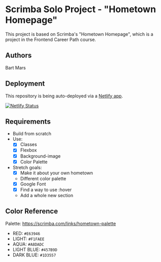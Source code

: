 # Scrimba Solo Project - "Hometown Homepage"
This project is based on Scrimba's "Hometown Homepage", which is a project in the Frontend Career Path course. 

## Authors
Bart Mars

## Deployment
This repository is being auto-deployed via a [Netlify app](https://astonishing-queijadas-cc6274.netlify.app).

[![Netlify Status](https://api.netlify.com/api/v1/badges/d19a7bb5-e0ea-4040-98d8-1ccaa2686236/deploy-status)](https://app.netlify.com/sites/astonishing-queijadas-cc6274/deploys)

## Requirements
* Build from scratch
* Use:
    * [x] Classes
    * [x] Flexbox
    * [x] Background-image
    * [x] Color Palette
* Stretch goals:
    * [x] Make it about your own hometown
    * Different color palette
    * [x] Google Font
    * [x] Find a way to use :hover
    * Add a whole new section

## Color Reference
Palette: https://scrimba.com/links/hometown-palette

* RED: `#E63946`
* LIGHT: `#F1FAEE`
* AQUA: `#A8DADC`
* LIGHT BLUE: `#457B9D`
* DARK BLUE: `#1D3557`
